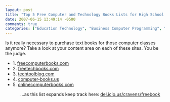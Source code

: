 ```yaml
---
layout: post
title: "Top 5 Free Computer and Technology Books Lists for High School and College Computer Classes"
date: 2007-06-15 13:49:14 -0500
comments: true
categories: ["Education Technology", "Business Computer Programming", "Programming", "Open Source", "K-12", "Technology Integration", "curriculum", "Technology Education"]
---
```

<p>Is it really necessary to purchase text books for those computer classes anymore? Take a look at your content area on each of these sites. You be the judge. </p>  
<ul>
<li>1. <a href="http://freecomputerbooks.com/">freecomputerbooks.com</a></li>  

<li>2. <a href="http://www.freetechbooks.com/">freetechbooks.com</a> </li>  

<li>3. <a href="http://www.techtoolblog.com/archives/195-free-online-programming-books">techtoolblog.com</a></li>  

<li>4. <a href="http://www.computer-books.us/">computer-books.us</a> </li>  

<li>5. <a href="http://www.onlinecomputerbooks.com/">onlinecomputerbooks.com</a> </li>
<ul>  

<p>...as this list expands keep track here: <a href="http://del.icio.us/cravens/freebook">del.icio.us/cravens/freebook</a>
